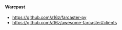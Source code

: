 #### Warcpast

- https://github.com/a16z/farcaster-py
- https://github.com/a16z/awesome-farcaster#clients